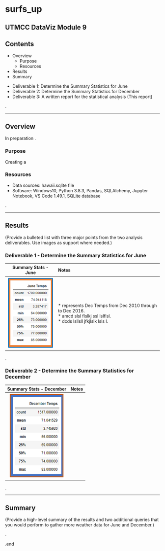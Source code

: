 # surfs_up
UTMCC DataViz Module 9
---

## Contents 
  * Overview
    - Purpose
    - Resources
  * Results
  * Summary
 
  
  - Deliverable 1: Determine the Summary Statistics for June
  - Deliverable 2: Determine the Summary Statistics for December
  - Deliverable 3: A written report for the statistical analysis (This report) 
  
.

---  

## Overview 
  
  In preparation . 

   ### Purpose
   Creating a 
   

   ### Resources
  * Data sources: hawaii.sqlite file
  * Software: Windows10, Python 3.8.3, Pandas, SQLAlchemy, Jupyter Notebook, VS Code 1.49.1, SQLite database

.
 
--- 

## Results
  (Provide a bulleted list with three major points from the two analysis deliverables. Use images as support where needed.)

  ### Deliverable 1 - Determine the Summary Statistics for June
   
   | Summary Stats - June | Notes |
   | :---:  | :---  |
   | ![June_Temps.png](https://github.com/larrydodson/surfs_up/blob/master/June_Temps.png) | * represents Dec Temps from Dec 2010 through to Dec 2016. <br> * amcd slsl flslkj ssl lslflsl. <br> * dcds lsllsll jfkjlslk lsls l. |
  
  
  
  
.

  ### Deliverable 2 - Determine the Summary Statistics for December
  
   | Summary Stats - December | Notes |
   | :---:  | :---  |
   | ![December_Temps.png](https://github.com/larrydodson/surfs_up/blob/master/December_Temps.png) |   |
   
   
.  

---


## Summary 
  (Provide a high-level summary of the results and two additional queries that you would perform to gather more weather data for June and December.)




.

.end 
